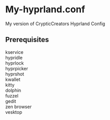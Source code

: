 # My-hyprland.conf
My version of CrypticCreators Hyprland Config


## Prerequisites
kservice
<br>
hypridle
<br>
hyprlock
<br>
hyprpicker
<br>
hyprshot
<br>
kwallet
<br>
kitty
<br>
dolphin
<br>
fuzzel
<br>
gedit
<br>
zen browser
<br>
vesktop


